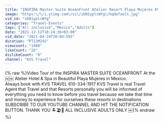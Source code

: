 ```yaml
---
title: "INSPIRA Master Suite OceanFront Atelier Resort Playa Mujeres KVS TRAVEL 610-334-1917"
image: "https:\/\/i.ytimg.com\/vi\/zbN1yplcWYg\/hqdefault.jpg"
vid_id: "zbN1yplcWYg"
categories: "Travel-Events"
tags: ["All inclusive","Mexico","Adults"]
date: "2021-12-12T18:24:36+03:00"
vid_date: "2021-04-24T20:04:59Z"
duration: "PT12M24S"
viewcount: "1408"
likeCount: "26"
dislikeCount: "0"
channel: "KVS Travel"
---
```

{% raw %}Video Tour of the INSPIRA MASTER SUITE OCEANFRONT At the￼￼ Atelier Hotel &amp; Spa in Beautiful Playa Mujeres in Mexico. <br />Always book with KVS TRAVEL 610-334-1917 KVS Travel is real Travel Agent that Travel and that Resorts personally you will be informed of everything you need to know before you travel because we take that time and money to experience for ourselves these resorts in destinations   <br />SUBSCRIBE TO OUR YOUTUBE CHANNEL AND HIT THE NOTIFICATION BUTTON. THANK YOU 🏝🏖🧉 ALL INCLUSIVE ADULTS ONLY ￼{% endraw %}
